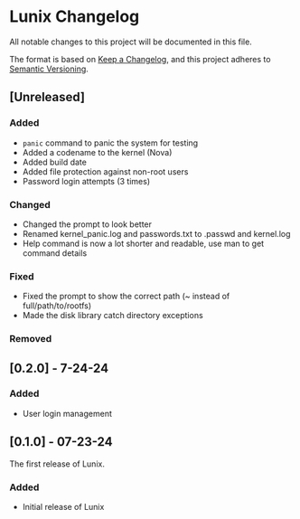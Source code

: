 # Lunix Changelog

All notable changes to this project will be documented in this file.

The format is based on [Keep a Changelog](https://keepachangelog.com/en/1.0.0/),
and this project adheres to [Semantic Versioning](https://semver.org/spec/v2.0.0.html).

## [Unreleased]

### Added
- `panic` command to panic the system for testing
- Added a codename to the kernel (Nova)
- Added build date
- Added file protection against non-root users
- Password login attempts (3 times)

### Changed
- Changed the prompt to look better
- Renamed kernel_panic.log and passwords.txt to .passwd and kernel.log
- Help command is now a lot shorter and readable, use man to get command details

### Fixed
- Fixed the prompt to show the correct path (~ instead of full/path/to/rootfs)
- Made the disk library catch directory exceptions

### Removed

## [0.2.0] - 7-24-24

### Added
- User login management

## [0.1.0] - 07-23-24

The first release of Lunix.

### Added
- Initial release of Lunix
